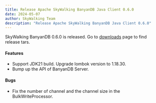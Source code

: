 ```yaml
---
title: Release Apache SkyWalking BanyanDB Java Client 0.6.0
date: 2024-05-07
author: SkyWalking Team
description: "Release Apache SkyWalking BanyanDB Java Client 0.6.0"
---
```


SkyWalking BanyanDB 0.6.0 is released. Go to [downloads](/downloads) page to find release tars.

#### Features

* Support JDK21 build. Upgrade lombok version to 1.18.30.
* Bump up the API of BanyanDB Server.

#### Bugs

* Fix the number of channel and the channel size in the BulkWriteProcessor.
